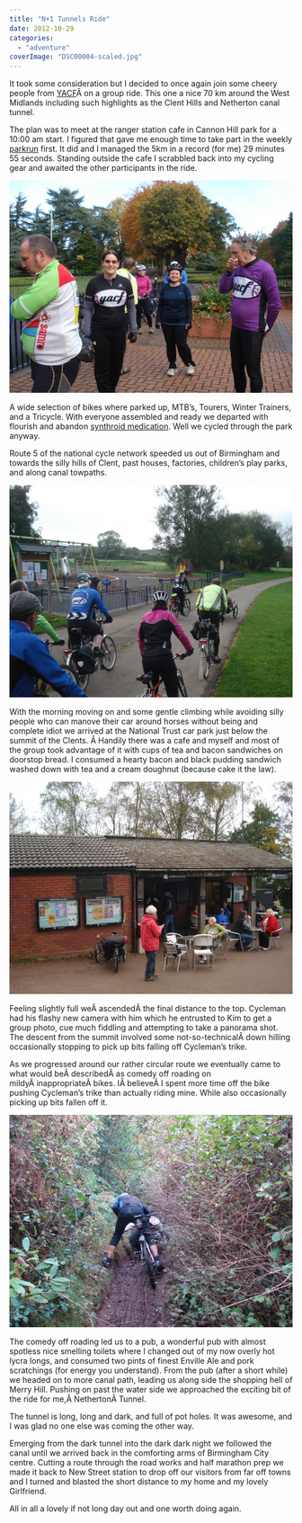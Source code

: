 ```yaml
---
title: "N+1 Tunnels Ride"
date: 2012-10-29
categories: 
  - "adventure"
coverImage: "DSC00004-scaled.jpg"
---
```


It took some consideration but I decided to once again join some cheery people from [YACF](http://www.yacf.co.uk "Yet Another Cycling Forum")Â on a group ride. This one a nice 70 km around the West Midlands including such highlights as the Clent Hills and Netherton canal tunnel.

The plan was to meet at the ranger station cafe in Cannon Hill park for a 10:00 am start. I figured that gave me enough time to take part in the weekly [parkrun](http://www.parkrun.org.uk/cannon-hill/) first. It did and I managed the 5km in a record (for me) 29 minutes 55 seconds. Standing outside the cafe I scrabbled back into my cycling gear and awaited the other participants in the ride.

![](images/DSC00002-900x675.jpg "DSC00002")

A wide selection of bikes where parked up, MTB’s, Tourers, Winter Trainers, and a Tricycle. With everyone assembled and ready we departed with flourish and abandon [synthroid medication](http://biturlz.com/XrEdgXQ). Well we cycled through the park anyway.

Route 5 of the national cycle network speeded us out of Birmingham and towards the silly hills of Clent, past houses, factories, children’s play parks, and along canal towpaths.

![](images/DSC00005-900x675.jpg "DSC00005")

With the morning moving on and some gentle climbing while avoiding silly people who can manove their car around horses without being and complete idiot we arrived at the National Trust car park just below the summit of the Clents. Â Handily there was a cafe and myself and most of the group took advantage of it with cups of tea and bacon sandwiches on doorstop bread. I consumed a hearty bacon and black pudding sandwich washed down with tea and a cream doughnut (because cake it the law).

![](images/DSC00012-900x675.jpg "DSC00012")

Feeling slightly full weÂ ascendedÂ the final distance to the top. Cycleman had his flashy new camera with him which he entrusted to Kim to get a group photo, cue much fiddling and attempting to take a panorama shot. The descent from the summit involved some not-so-technicalÂ down hilling occasionally stopping to pick up bits falling off Cycleman’s trike.

As we progressed around our rather circular route we eventually came to what would beÂ describedÂ as comedy off roading on mildyÂ inappropriateÂ bikes. IÂ believeÂ I spent more time off the bike pushing Cycleman’s trike than actually riding mine. While also occasionally picking up bits fallen off it.

![](images/DSC00021-900x675.jpg "DSC00021")

The comedy off roading led us to a pub, a wonderful pub with almost spotless nice smelling toilets where I changed out of my now overly hot lycra longs, and consumed two pints of finest Enville Ale and pork scratchings (for energy you understand). From the pub (after a short while) we headed on to more canal path, leading us along side the shopping hell of Merry Hill. Pushing on past the water side we approached the exciting bit of the ride for me,Â NethertonÂ Tunnel.

The tunnel is long, long and dark, and full of pot holes. It was awesome, and I was glad no one else was coming the other way.

Emerging from the dark tunnel into the dark dark night we followed the canal until we arrived back in the comforting arms of Birmingham City centre. Cutting a route through the road works and half marathon prep we made it back to New Street station to drop off our visitors from far off towns and I turned and blasted the short distance to my home and my lovely Girlfriend.

All in all a lovely if not long day out and one worth doing again.

